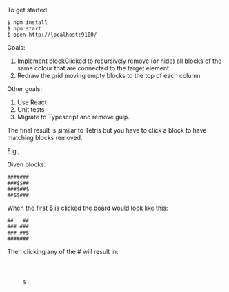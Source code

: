 To get started:

```
$ npm install
$ npm start
$ open http://localhost:9100/
```

Goals:

1. Implement blockClicked to recursively remove (or hide) all blocks of the same colour that are connected to the target element.
2. Redraw the grid moving empty blocks to the top of each column.

Other goals:

1. Use React
2. Unit tests
3. Migrate to Typescript and remove gulp.

The final result is similar to Tetris but you have to click a block to have matching blocks removed.

E.g.,

Given blocks:

```
#######
###$$##
###$##$
##$$###
```

When the first $ is clicked the board would look like this:

```
##   ##
### ###
### ##$
#######
```

Then clicking any of the # will result in:

```



     $
```
